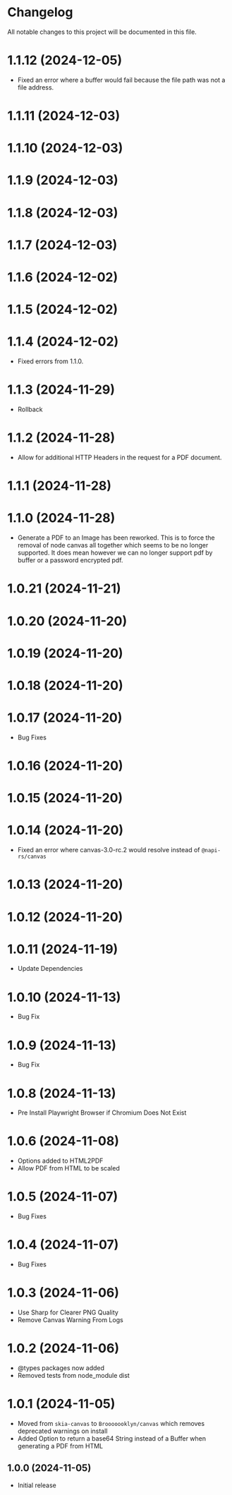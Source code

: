 # Changelog

All notable changes to this project will be documented in this file.

# 1.1.12 (2024-12-05)
- Fixed an error where a buffer would fail because the file path was not a file address.

# 1.1.11 (2024-12-03)
# 1.1.10 (2024-12-03)
# 1.1.9 (2024-12-03)
# 1.1.8 (2024-12-03)
# 1.1.7 (2024-12-03)
# 1.1.6 (2024-12-02)
# 1.1.5 (2024-12-02)
# 1.1.4 (2024-12-02)
- Fixed errors from 1.1.0.

# 1.1.3 (2024-11-29)
- Rollback

# 1.1.2 (2024-11-28)
- Allow for additional HTTP Headers in the request for a PDF document.

# 1.1.1 (2024-11-28)
# 1.1.0 (2024-11-28)
- Generate a PDF to an Image has been reworked. This is to force the removal of node canvas all together which seems to be no longer supported. It does mean however we can no longer support pdf by buffer or a password encrypted pdf.

# 1.0.21 (2024-11-21)
# 1.0.20 (2024-11-20)
# 1.0.19 (2024-11-20)
# 1.0.18 (2024-11-20)
# 1.0.17 (2024-11-20)

- Bug Fixes

# 1.0.16 (2024-11-20)
# 1.0.15 (2024-11-20)
# 1.0.14 (2024-11-20)

- Fixed an error where canvas-3.0-rc.2 would resolve instead of `@napi-rs/canvas`

# 1.0.13 (2024-11-20)
# 1.0.12 (2024-11-20)
# 1.0.11 (2024-11-19)

- Update Dependencies

# 1.0.10 (2024-11-13)

- Bug Fix

# 1.0.9 (2024-11-13)

- Bug Fix

# 1.0.8 (2024-11-13)

- Pre Install Playwright Browser if Chromium Does Not Exist

# 1.0.6 (2024-11-08)

- Options added to HTML2PDF
- Allow PDF from HTML to be scaled

# 1.0.5 (2024-11-07)

- Bug Fixes

# 1.0.4 (2024-11-07)

- Bug Fixes

# 1.0.3 (2024-11-06)

- Use Sharp for Clearer PNG Quality
- Remove Canvas Warning From Logs

# 1.0.2 (2024-11-06)

- @types packages now added
- Removed tests from node_module dist

# 1.0.1 (2024-11-05)

- Moved from `skia-canvas` to `Brooooooklyn/canvas` which removes deprecated warnings on install
- Added Option to return a base64 String instead of a Buffer when generating a PDF from HTML

## 1.0.0 (2024-11-05)

- Initial release
